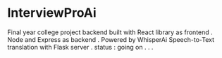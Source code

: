 # InterviewProAi
Final year college project backend built with React library as frontend .  Node and Express as backend . Powered by WhisperAi Speech-to-Text translation with Flask server . 
status : going on . . .
